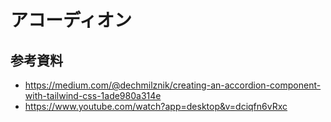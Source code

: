 # アコーディオン

## 参考資料

- https://medium.com/@dechmilznik/creating-an-accordion-component-with-tailwind-css-1ade980a314e
- https://www.youtube.com/watch?app=desktop&v=dciqfn6vRxc
